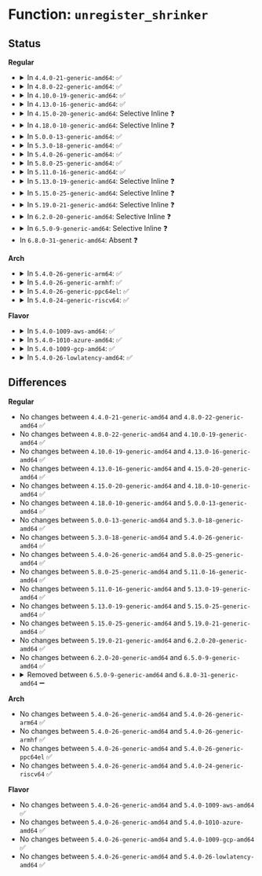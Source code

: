 # Function: <code>unregister_shrinker</code>

## Status
<b>Regular</b>
<ul>
<li>
<details>
<summary>In <code>4.4.0-21-generic-amd64</code>: ✅</summary>

```c
void unregister_shrinker(struct shrinker * shrinker)
```

```json
{
  "name": "unregister_shrinker",
  "collision_type": "Unique Global",
  "inline_type": "No",
  "funcs": [
    {
      "addr": 18446744071580549408,
      "name": "unregister_shrinker",
      "external": true,
      "loc": "mm/vmscan.c:255",
      "file": "mm/vmscan.c",
      "inline": "seen, unknown",
      "caller_inline": [],
      "caller_func": [
        "mm/zsmalloc.c:zs_destroy_pool",
        "fs/super.c:deactivate_locked_super",
        "fs/mbcache.c:exit_mbcache",
        "fs/ext4/extents_status.c:ext4_es_unregister_shrinker"
      ]
    }
  ],
  "symbols": [
    {
      "addr": 18446744071580549408,
      "name": "unregister_shrinker",
      "section": ".text",
      "bind": "STB_GLOBAL",
      "size": 92
    }
  ]
}
```
</details>
</li>
<li>
<details>
<summary>In <code>4.8.0-22-generic-amd64</code>: ✅</summary>

```c
void unregister_shrinker(struct shrinker * shrinker)
```

```json
{
  "name": "unregister_shrinker",
  "collision_type": "Unique Global",
  "inline_type": "No",
  "funcs": [
    {
      "addr": 18446744071580641376,
      "name": "unregister_shrinker",
      "external": true,
      "loc": "mm/vmscan.c:269",
      "file": "mm/vmscan.c",
      "inline": "seen, unknown",
      "caller_inline": [],
      "caller_func": [
        "mm/zsmalloc.c:zs_destroy_pool",
        "fs/super.c:deactivate_locked_super",
        "fs/mbcache.c:mb_cache_destroy",
        "fs/ext4/extents_status.c:ext4_es_unregister_shrinker"
      ]
    }
  ],
  "symbols": [
    {
      "addr": 18446744071580641376,
      "name": "unregister_shrinker",
      "section": ".text",
      "bind": "STB_GLOBAL",
      "size": 92
    }
  ]
}
```
</details>
</li>
<li>
<details>
<summary>In <code>4.10.0-19-generic-amd64</code>: ✅</summary>

```c
void unregister_shrinker(struct shrinker * shrinker)
```

```json
{
  "name": "unregister_shrinker",
  "collision_type": "Unique Global",
  "inline_type": "No",
  "funcs": [
    {
      "addr": 18446744071580708160,
      "name": "unregister_shrinker",
      "external": true,
      "loc": "mm/vmscan.c:296",
      "file": "mm/vmscan.c",
      "inline": "seen, unknown",
      "caller_inline": [],
      "caller_func": [
        "mm/zsmalloc.c:zs_destroy_pool",
        "fs/super.c:deactivate_locked_super",
        "fs/mbcache.c:mb_cache_destroy",
        "fs/ext4/extents_status.c:ext4_es_unregister_shrinker"
      ]
    }
  ],
  "symbols": [
    {
      "addr": 18446744071580708160,
      "name": "unregister_shrinker",
      "section": ".text",
      "bind": "STB_GLOBAL",
      "size": 92
    }
  ]
}
```
</details>
</li>
<li>
<details>
<summary>In <code>4.13.0-16-generic-amd64</code>: ✅</summary>

```c
void unregister_shrinker(struct shrinker * shrinker)
```

```json
{
  "name": "unregister_shrinker",
  "collision_type": "Unique Global",
  "inline_type": "No",
  "funcs": [
    {
      "addr": 18446744071580742736,
      "name": "unregister_shrinker",
      "external": true,
      "loc": "mm/vmscan.c:297",
      "file": "mm/vmscan.c",
      "inline": "seen, unknown",
      "caller_inline": [],
      "caller_func": [
        "mm/zsmalloc.c:zs_destroy_pool",
        "fs/super.c:deactivate_locked_super",
        "fs/mbcache.c:mb_cache_destroy",
        "fs/ext4/extents_status.c:ext4_es_unregister_shrinker"
      ]
    }
  ],
  "symbols": [
    {
      "addr": 18446744071580742736,
      "name": "unregister_shrinker",
      "section": ".text",
      "bind": "STB_GLOBAL",
      "size": 88
    }
  ]
}
```
</details>
</li>
<li>
<details>
<summary>In <code>4.15.0-20-generic-amd64</code>: Selective Inline ❓</summary>

```c
void unregister_shrinker(struct shrinker * shrinker)
```

```json
{
  "name": "unregister_shrinker",
  "collision_type": "Unique Global",
  "inline_type": "Selective",
  "funcs": [
    {
      "addr": 18446744071580830256,
      "name": "unregister_shrinker",
      "external": true,
      "loc": "mm/vmscan.c:298",
      "file": "mm/vmscan.c",
      "inline": "not declared, inlined",
      "caller_inline": [],
      "caller_func": [
        "mm/zsmalloc.c:zs_destroy_pool",
        "fs/super.c:deactivate_locked_super",
        "fs/mbcache.c:mb_cache_destroy",
        "fs/ext4/extents_status.c:ext4_es_unregister_shrinker"
      ]
    }
  ],
  "symbols": [
    {
      "addr": 18446744071580830256,
      "name": "unregister_shrinker",
      "section": ".text",
      "bind": "STB_GLOBAL",
      "size": 105
    }
  ]
}
```
</details>
</li>
<li>
<details>
<summary>In <code>4.18.0-10-generic-amd64</code>: Selective Inline ❓</summary>

```c
void unregister_shrinker(struct shrinker * shrinker)
```

```json
{
  "name": "unregister_shrinker",
  "collision_type": "Unique Global",
  "inline_type": "Selective",
  "funcs": [
    {
      "addr": 18446744071580967376,
      "name": "unregister_shrinker",
      "external": true,
      "loc": "mm/vmscan.c:346",
      "file": "mm/vmscan.c",
      "inline": "not declared, inlined",
      "caller_inline": [],
      "caller_func": [
        "mm/huge_memory.c:hugepage_init",
        "mm/huge_memory.c:hugepage_init",
        "mm/zsmalloc.c:zs_destroy_pool",
        "fs/super.c:deactivate_locked_super",
        "fs/mbcache.c:mb_cache_destroy",
        "fs/ext4/extents_status.c:ext4_es_unregister_shrinker"
      ]
    }
  ],
  "symbols": [
    {
      "addr": 18446744071580967376,
      "name": "unregister_shrinker",
      "section": ".text",
      "bind": "STB_GLOBAL",
      "size": 104
    }
  ]
}
```
</details>
</li>
<li>
<details>
<summary>In <code>5.0.0-13-generic-amd64</code>: ✅</summary>

```c
void unregister_shrinker(struct shrinker * shrinker)
```

```json
{
  "name": "unregister_shrinker",
  "collision_type": "Unique Global",
  "inline_type": "No",
  "funcs": [
    {
      "addr": 18446744071581044368,
      "name": "unregister_shrinker",
      "external": true,
      "loc": "mm/vmscan.c:436",
      "file": "mm/vmscan.c",
      "inline": "seen, unknown",
      "caller_inline": [],
      "caller_func": [
        "mm/huge_memory.c:hugepage_init",
        "mm/huge_memory.c:hugepage_init",
        "mm/zsmalloc.c:zs_destroy_pool",
        "fs/super.c:deactivate_locked_super",
        "fs/mbcache.c:mb_cache_destroy",
        "fs/ext4/extents_status.c:ext4_es_unregister_shrinker",
        "drivers/virtio/virtio_balloon.c:virtballoon_remove"
      ]
    }
  ],
  "symbols": [
    {
      "addr": 18446744071581044368,
      "name": "unregister_shrinker",
      "section": ".text",
      "bind": "STB_GLOBAL",
      "size": 120
    }
  ]
}
```
</details>
</li>
<li>
<details>
<summary>In <code>5.3.0-18-generic-amd64</code>: ✅</summary>

```c
void unregister_shrinker(struct shrinker * shrinker)
```

```json
{
  "name": "unregister_shrinker",
  "collision_type": "Unique Global",
  "inline_type": "No",
  "funcs": [
    {
      "addr": 18446744071581108384,
      "name": "unregister_shrinker",
      "external": true,
      "loc": "mm/vmscan.c:448",
      "file": "mm/vmscan.c",
      "inline": "seen, unknown",
      "caller_inline": [],
      "caller_func": [
        "mm/huge_memory.c:hugepage_init",
        "mm/huge_memory.c:hugepage_init",
        "mm/zsmalloc.c:zs_destroy_pool",
        "fs/super.c:deactivate_locked_super",
        "fs/mbcache.c:mb_cache_destroy",
        "fs/ext4/extents_status.c:ext4_es_unregister_shrinker",
        "drivers/virtio/virtio_balloon.c:virtballoon_remove"
      ]
    }
  ],
  "symbols": [
    {
      "addr": 18446744071581108384,
      "name": "unregister_shrinker",
      "section": ".text",
      "bind": "STB_GLOBAL",
      "size": 118
    }
  ]
}
```
</details>
</li>
<li>
<details>
<summary>In <code>5.4.0-26-generic-amd64</code>: ✅</summary>

```c
void unregister_shrinker(struct shrinker * shrinker)
```

```json
{
  "name": "unregister_shrinker",
  "collision_type": "Unique Global",
  "inline_type": "No",
  "funcs": [
    {
      "addr": 18446744071581165376,
      "name": "unregister_shrinker",
      "external": true,
      "loc": "mm/vmscan.c:446",
      "file": "mm/vmscan.c",
      "inline": "seen, unknown",
      "caller_inline": [],
      "caller_func": [
        "mm/huge_memory.c:hugepage_init",
        "mm/huge_memory.c:hugepage_init",
        "mm/zsmalloc.c:zs_destroy_pool",
        "fs/super.c:deactivate_locked_super",
        "fs/mbcache.c:mb_cache_destroy",
        "fs/ext4/extents_status.c:ext4_es_unregister_shrinker",
        "drivers/virtio/virtio_balloon.c:virtballoon_remove"
      ]
    }
  ],
  "symbols": [
    {
      "addr": 18446744071581165376,
      "name": "unregister_shrinker",
      "section": ".text",
      "bind": "STB_GLOBAL",
      "size": 118
    }
  ]
}
```
</details>
</li>
<li>
<details>
<summary>In <code>5.8.0-25-generic-amd64</code>: ✅</summary>

```c
void unregister_shrinker(struct shrinker * shrinker)
```

```json
{
  "name": "unregister_shrinker",
  "collision_type": "Unique Global",
  "inline_type": "No",
  "funcs": [
    {
      "addr": 18446744071581350544,
      "name": "unregister_shrinker",
      "external": true,
      "loc": "mm/vmscan.c:403",
      "file": "mm/vmscan.c",
      "inline": "seen, unknown",
      "caller_inline": [],
      "caller_func": [
        "mm/huge_memory.c:hugepage_init",
        "mm/huge_memory.c:hugepage_init",
        "mm/zsmalloc.c:zs_destroy_pool",
        "fs/super.c:deactivate_locked_super",
        "fs/mbcache.c:mb_cache_destroy",
        "fs/ext4/extents_status.c:ext4_es_unregister_shrinker",
        "drivers/virtio/virtio_balloon.c:virtballoon_remove",
        "drivers/virtio/virtio_balloon.c:virtballoon_probe"
      ]
    }
  ],
  "symbols": [
    {
      "addr": 18446744071581350544,
      "name": "unregister_shrinker",
      "section": ".text",
      "bind": "STB_GLOBAL",
      "size": 121
    }
  ]
}
```
</details>
</li>
<li>
<details>
<summary>In <code>5.11.0-16-generic-amd64</code>: ✅</summary>

```c
void unregister_shrinker(struct shrinker * shrinker)
```

```json
{
  "name": "unregister_shrinker",
  "collision_type": "Unique Global",
  "inline_type": "No",
  "funcs": [
    {
      "addr": 18446744071581393952,
      "name": "unregister_shrinker",
      "external": true,
      "loc": "mm/vmscan.c:396",
      "file": "mm/vmscan.c",
      "inline": "seen, unknown",
      "caller_inline": [],
      "caller_func": [
        "mm/huge_memory.c:hugepage_init",
        "mm/huge_memory.c:hugepage_init",
        "mm/zsmalloc.c:zs_destroy_pool",
        "fs/super.c:deactivate_locked_super",
        "fs/mbcache.c:mb_cache_destroy",
        "fs/ext4/extents_status.c:ext4_es_unregister_shrinker",
        "drivers/virtio/virtio_balloon.c:virtballoon_remove",
        "drivers/virtio/virtio_balloon.c:virtballoon_probe"
      ]
    }
  ],
  "symbols": [
    {
      "addr": 18446744071581393952,
      "name": "unregister_shrinker",
      "section": ".text",
      "bind": "STB_GLOBAL",
      "size": 121
    }
  ]
}
```
</details>
</li>
<li>
<details>
<summary>In <code>5.13.0-19-generic-amd64</code>: Selective Inline ❓</summary>

```c
void unregister_shrinker(struct shrinker * shrinker)
```

```json
{
  "name": "unregister_shrinker",
  "collision_type": "Unique Global",
  "inline_type": "Selective",
  "funcs": [
    {
      "addr": 18446744071581413632,
      "name": "unregister_shrinker",
      "external": true,
      "loc": "mm/vmscan.c:627",
      "file": "mm/vmscan.c",
      "inline": "not declared, inlined",
      "caller_inline": [],
      "caller_func": [
        "mm/huge_memory.c:hugepage_init",
        "mm/huge_memory.c:hugepage_init",
        "mm/zsmalloc.c:zs_destroy_pool",
        "fs/super.c:deactivate_locked_super",
        "fs/mbcache.c:mb_cache_destroy",
        "fs/ext4/extents_status.c:ext4_es_unregister_shrinker",
        "drivers/virtio/virtio_balloon.c:virtballoon_remove",
        "drivers/virtio/virtio_balloon.c:virtballoon_probe"
      ]
    }
  ],
  "symbols": [
    {
      "addr": 18446744071581413632,
      "name": "unregister_shrinker",
      "section": ".text",
      "bind": "STB_GLOBAL",
      "size": 143
    }
  ]
}
```
</details>
</li>
<li>
<details>
<summary>In <code>5.15.0-25-generic-amd64</code>: Selective Inline ❓</summary>

```c
void unregister_shrinker(struct shrinker * shrinker)
```

```json
{
  "name": "unregister_shrinker",
  "collision_type": "Unique Global",
  "inline_type": "Selective",
  "funcs": [
    {
      "addr": 18446744071581664400,
      "name": "unregister_shrinker",
      "external": true,
      "loc": "mm/vmscan.c:673",
      "file": "mm/vmscan.c",
      "inline": "not declared, inlined",
      "caller_inline": [],
      "caller_func": [
        "mm/huge_memory.c:hugepage_init",
        "mm/huge_memory.c:hugepage_init",
        "mm/zsmalloc.c:zs_destroy_pool",
        "fs/super.c:deactivate_locked_super",
        "fs/mbcache.c:mb_cache_destroy",
        "fs/ext4/extents_status.c:ext4_es_unregister_shrinker",
        "fs/jbd2/journal.c:jbd2_journal_destroy",
        "drivers/virtio/virtio_balloon.c:virtballoon_remove",
        "drivers/virtio/virtio_balloon.c:virtballoon_probe"
      ]
    }
  ],
  "symbols": [
    {
      "addr": 18446744071581664400,
      "name": "unregister_shrinker",
      "section": ".text",
      "bind": "STB_GLOBAL",
      "size": 143
    }
  ]
}
```
</details>
</li>
<li>
<details>
<summary>In <code>5.19.0-21-generic-amd64</code>: Selective Inline ❓</summary>

```c
void unregister_shrinker(struct shrinker * shrinker)
```

```json
{
  "name": "unregister_shrinker",
  "collision_type": "Unique Global",
  "inline_type": "Selective",
  "funcs": [
    {
      "addr": 18446744071582039376,
      "name": "unregister_shrinker",
      "external": true,
      "loc": "mm/vmscan.c:670",
      "file": "mm/vmscan.c",
      "inline": "not declared, inlined",
      "caller_inline": [],
      "caller_func": [
        "mm/huge_memory.c:hugepage_init",
        "mm/huge_memory.c:hugepage_init",
        "mm/zsmalloc.c:zs_destroy_pool",
        "fs/super.c:deactivate_locked_super",
        "fs/mbcache.c:mb_cache_destroy",
        "fs/ext4/extents_status.c:ext4_es_unregister_shrinker",
        "fs/jbd2/journal.c:jbd2_journal_destroy",
        "drivers/virtio/virtio_balloon.c:virtballoon_remove",
        "drivers/virtio/virtio_balloon.c:virtballoon_probe"
      ]
    }
  ],
  "symbols": [
    {
      "addr": 18446744071582039376,
      "name": "unregister_shrinker",
      "section": ".text",
      "bind": "STB_GLOBAL",
      "size": 167
    }
  ]
}
```
</details>
</li>
<li>
<details>
<summary>In <code>6.2.0-20-generic-amd64</code>: Selective Inline ❓</summary>

```c
void unregister_shrinker(struct shrinker * shrinker)
```

```json
{
  "name": "unregister_shrinker",
  "collision_type": "Unique Global",
  "inline_type": "Selective",
  "funcs": [
    {
      "addr": 18446744071582482256,
      "name": "unregister_shrinker",
      "external": true,
      "loc": "mm/vmscan.c:742",
      "file": "mm/vmscan.c",
      "inline": "not declared, inlined",
      "caller_inline": [],
      "caller_func": [
        "mm/huge_memory.c:hugepage_init",
        "mm/huge_memory.c:hugepage_init",
        "mm/zsmalloc.c:zs_destroy_pool",
        "fs/super.c:deactivate_locked_super",
        "fs/mbcache.c:mb_cache_destroy",
        "fs/ext4/extents_status.c:ext4_es_unregister_shrinker",
        "fs/jbd2/journal.c:jbd2_journal_destroy",
        "drivers/virtio/virtio_balloon.c:virtballoon_remove",
        "drivers/virtio/virtio_balloon.c:virtballoon_probe"
      ]
    }
  ],
  "symbols": [
    {
      "addr": 18446744071582482256,
      "name": "unregister_shrinker",
      "section": ".text",
      "bind": "STB_GLOBAL",
      "size": 174
    }
  ]
}
```
</details>
</li>
<li>
<details>
<summary>In <code>6.5.0-9-generic-amd64</code>: Selective Inline ❓</summary>

```c
void unregister_shrinker(struct shrinker * shrinker)
```

```json
{
  "name": "unregister_shrinker",
  "collision_type": "Unique Global",
  "inline_type": "Selective",
  "funcs": [
    {
      "addr": 18446744071582687488,
      "name": "unregister_shrinker",
      "external": true,
      "loc": "mm/vmscan.c:794",
      "file": "mm/vmscan.c",
      "inline": "not declared, inlined",
      "caller_inline": [],
      "caller_func": [
        "mm/huge_memory.c:hugepage_init",
        "mm/huge_memory.c:hugepage_init",
        "mm/zsmalloc.c:zs_destroy_pool",
        "fs/super.c:deactivate_locked_super",
        "fs/mbcache.c:mb_cache_destroy",
        "fs/ext4/extents_status.c:ext4_es_unregister_shrinker",
        "fs/jbd2/journal.c:jbd2_journal_destroy",
        "drivers/virtio/virtio_balloon.c:virtballoon_remove",
        "drivers/virtio/virtio_balloon.c:virtballoon_probe"
      ]
    }
  ],
  "symbols": [
    {
      "addr": 18446744071582687488,
      "name": "unregister_shrinker",
      "section": ".text",
      "bind": "STB_GLOBAL",
      "size": 167
    }
  ]
}
```
</details>
</li>
<li>
In <code>6.8.0-31-generic-amd64</code>: Absent ❓
</li>
</ul>
<b>Arch</b>
<ul>
<li>
<details>
<summary>In <code>5.4.0-26-generic-arm64</code>: ✅</summary>

```c
void unregister_shrinker(struct shrinker * shrinker)
```

```json
{
  "name": "unregister_shrinker",
  "collision_type": "Unique Global",
  "inline_type": "No",
  "funcs": [
    {
      "addr": 18446603336492540760,
      "name": "unregister_shrinker",
      "external": true,
      "loc": "mm/vmscan.c:446",
      "file": "mm/vmscan.c",
      "inline": "seen, unknown",
      "caller_inline": [],
      "caller_func": [
        "mm/huge_memory.c:hugepage_init",
        "mm/huge_memory.c:hugepage_init",
        "mm/zsmalloc.c:zs_destroy_pool",
        "fs/super.c:deactivate_locked_super",
        "fs/mbcache.c:mb_cache_destroy",
        "fs/ext4/extents_status.c:ext4_es_unregister_shrinker",
        "drivers/virtio/virtio_balloon.c:virtballoon_remove"
      ]
    }
  ],
  "symbols": [
    {
      "addr": 18446603336492540760,
      "name": "unregister_shrinker",
      "section": ".text",
      "bind": "STB_GLOBAL",
      "size": 132
    }
  ]
}
```
</details>
</li>
<li>
<details>
<summary>In <code>5.4.0-26-generic-armhf</code>: ✅</summary>

```c
void unregister_shrinker(struct shrinker * shrinker)
```

```json
{
  "name": "unregister_shrinker",
  "collision_type": "Unique Global",
  "inline_type": "No",
  "funcs": [
    {
      "addr": 3226408084,
      "name": "unregister_shrinker",
      "external": true,
      "loc": "mm/vmscan.c:446",
      "file": "mm/vmscan.c",
      "inline": "seen, unknown",
      "caller_inline": [],
      "caller_func": [
        "mm/zsmalloc.c:zs_destroy_pool",
        "fs/super.c:deactivate_locked_super",
        "fs/mbcache.c:mb_cache_destroy",
        "fs/ext4/extents_status.c:ext4_es_unregister_shrinker",
        "drivers/virtio/virtio_balloon.c:virtballoon_remove"
      ]
    }
  ],
  "symbols": [
    {
      "addr": 3226408084,
      "name": "unregister_shrinker",
      "section": ".text",
      "bind": "STB_GLOBAL",
      "size": 128
    }
  ]
}
```
</details>
</li>
<li>
<details>
<summary>In <code>5.4.0-26-generic-ppc64el</code>: ✅</summary>

```c
void unregister_shrinker(struct shrinker * shrinker)
```

```json
{
  "name": "unregister_shrinker",
  "collision_type": "Unique Global",
  "inline_type": "No",
  "funcs": [
    {
      "addr": 13835058055285843456,
      "name": "unregister_shrinker",
      "external": true,
      "loc": "mm/vmscan.c:446",
      "file": "mm/vmscan.c",
      "inline": "seen, unknown",
      "caller_inline": [],
      "caller_func": [
        "mm/huge_memory.c:hugepage_init",
        "mm/huge_memory.c:hugepage_init",
        "mm/zsmalloc.c:zs_destroy_pool",
        "fs/super.c:deactivate_locked_super",
        "fs/mbcache.c:mb_cache_destroy",
        "fs/ext4/extents_status.c:ext4_es_unregister_shrinker",
        "drivers/virtio/virtio_balloon.c:virtballoon_remove"
      ]
    }
  ],
  "symbols": [
    {
      "addr": 13835058055285843456,
      "name": "unregister_shrinker",
      "section": ".text",
      "bind": "STB_GLOBAL",
      "size": 220
    }
  ]
}
```
</details>
</li>
<li>
<details>
<summary>In <code>5.4.0-24-generic-riscv64</code>: ✅</summary>

```c
void unregister_shrinker(struct shrinker * shrinker)
```

```json
{
  "name": "unregister_shrinker",
  "collision_type": "Unique Global",
  "inline_type": "No",
  "funcs": [
    {
      "addr": 18446743936272592038,
      "name": "unregister_shrinker",
      "external": true,
      "loc": "mm/vmscan.c:446",
      "file": "mm/vmscan.c",
      "inline": "seen, unknown",
      "caller_inline": [],
      "caller_func": [
        "mm/zsmalloc.c:zs_destroy_pool",
        "fs/super.c:deactivate_locked_super",
        "fs/mbcache.c:mb_cache_destroy",
        "fs/ext4/extents_status.c:ext4_es_unregister_shrinker",
        "drivers/virtio/virtio_balloon.c:virtballoon_remove"
      ]
    }
  ],
  "symbols": [
    {
      "addr": 18446743936272592038,
      "name": "unregister_shrinker",
      "section": ".text",
      "bind": "STB_GLOBAL",
      "size": 120
    }
  ]
}
```
</details>
</li>
</ul>
<b>Flavor</b>
<ul>
<li>
<details>
<summary>In <code>5.4.0-1009-aws-amd64</code>: ✅</summary>

```c
void unregister_shrinker(struct shrinker * shrinker)
```

```json
{
  "name": "unregister_shrinker",
  "collision_type": "Unique Global",
  "inline_type": "No",
  "funcs": [
    {
      "addr": 18446744071581134224,
      "name": "unregister_shrinker",
      "external": true,
      "loc": "mm/vmscan.c:446",
      "file": "mm/vmscan.c",
      "inline": "seen, unknown",
      "caller_inline": [],
      "caller_func": [
        "mm/huge_memory.c:hugepage_init",
        "mm/huge_memory.c:hugepage_init",
        "mm/zsmalloc.c:zs_destroy_pool",
        "fs/super.c:deactivate_locked_super",
        "fs/mbcache.c:mb_cache_destroy",
        "fs/ext4/extents_status.c:ext4_es_unregister_shrinker",
        "drivers/virtio/virtio_balloon.c:virtballoon_remove"
      ]
    }
  ],
  "symbols": [
    {
      "addr": 18446744071581134224,
      "name": "unregister_shrinker",
      "section": ".text",
      "bind": "STB_GLOBAL",
      "size": 118
    }
  ]
}
```
</details>
</li>
<li>
<details>
<summary>In <code>5.4.0-1010-azure-amd64</code>: ✅</summary>

```c
void unregister_shrinker(struct shrinker * shrinker)
```

```json
{
  "name": "unregister_shrinker",
  "collision_type": "Unique Global",
  "inline_type": "No",
  "funcs": [
    {
      "addr": 18446744071581081168,
      "name": "unregister_shrinker",
      "external": true,
      "loc": "mm/vmscan.c:446",
      "file": "mm/vmscan.c",
      "inline": "seen, unknown",
      "caller_inline": [],
      "caller_func": [
        "mm/huge_memory.c:hugepage_init",
        "mm/huge_memory.c:hugepage_init",
        "mm/zsmalloc.c:zs_destroy_pool",
        "fs/super.c:deactivate_locked_super",
        "fs/mbcache.c:mb_cache_destroy",
        "fs/ext4/extents_status.c:ext4_es_unregister_shrinker",
        "drivers/virtio/virtio_balloon.c:virtballoon_remove"
      ]
    }
  ],
  "symbols": [
    {
      "addr": 18446744071581081168,
      "name": "unregister_shrinker",
      "section": ".text",
      "bind": "STB_GLOBAL",
      "size": 118
    }
  ]
}
```
</details>
</li>
<li>
<details>
<summary>In <code>5.4.0-1009-gcp-amd64</code>: ✅</summary>

```c
void unregister_shrinker(struct shrinker * shrinker)
```

```json
{
  "name": "unregister_shrinker",
  "collision_type": "Unique Global",
  "inline_type": "No",
  "funcs": [
    {
      "addr": 18446744071581125424,
      "name": "unregister_shrinker",
      "external": true,
      "loc": "mm/vmscan.c:446",
      "file": "mm/vmscan.c",
      "inline": "seen, unknown",
      "caller_inline": [],
      "caller_func": [
        "mm/huge_memory.c:hugepage_init",
        "mm/huge_memory.c:hugepage_init",
        "mm/zsmalloc.c:zs_destroy_pool",
        "fs/super.c:deactivate_locked_super",
        "fs/mbcache.c:mb_cache_destroy",
        "fs/ext4/extents_status.c:ext4_es_unregister_shrinker",
        "drivers/virtio/virtio_balloon.c:virtballoon_remove"
      ]
    }
  ],
  "symbols": [
    {
      "addr": 18446744071581125424,
      "name": "unregister_shrinker",
      "section": ".text",
      "bind": "STB_GLOBAL",
      "size": 118
    }
  ]
}
```
</details>
</li>
<li>
<details>
<summary>In <code>5.4.0-26-lowlatency-amd64</code>: ✅</summary>

```c
void unregister_shrinker(struct shrinker * shrinker)
```

```json
{
  "name": "unregister_shrinker",
  "collision_type": "Unique Global",
  "inline_type": "No",
  "funcs": [
    {
      "addr": 18446744071581187936,
      "name": "unregister_shrinker",
      "external": true,
      "loc": "mm/vmscan.c:446",
      "file": "mm/vmscan.c",
      "inline": "seen, unknown",
      "caller_inline": [],
      "caller_func": [
        "mm/huge_memory.c:hugepage_init",
        "mm/huge_memory.c:hugepage_init",
        "mm/zsmalloc.c:zs_destroy_pool",
        "fs/super.c:deactivate_locked_super",
        "fs/mbcache.c:mb_cache_destroy",
        "fs/ext4/extents_status.c:ext4_es_unregister_shrinker",
        "drivers/virtio/virtio_balloon.c:virtballoon_remove"
      ]
    }
  ],
  "symbols": [
    {
      "addr": 18446744071581187936,
      "name": "unregister_shrinker",
      "section": ".text",
      "bind": "STB_GLOBAL",
      "size": 118
    }
  ]
}
```
</details>
</li>
</ul>

## Differences
<b>Regular</b>
<ul>
<li>
No changes between <code>4.4.0-21-generic-amd64</code> and <code>4.8.0-22-generic-amd64</code> ✅
</li>
<li>
No changes between <code>4.8.0-22-generic-amd64</code> and <code>4.10.0-19-generic-amd64</code> ✅
</li>
<li>
No changes between <code>4.10.0-19-generic-amd64</code> and <code>4.13.0-16-generic-amd64</code> ✅
</li>
<li>
No changes between <code>4.13.0-16-generic-amd64</code> and <code>4.15.0-20-generic-amd64</code> ✅
</li>
<li>
No changes between <code>4.15.0-20-generic-amd64</code> and <code>4.18.0-10-generic-amd64</code> ✅
</li>
<li>
No changes between <code>4.18.0-10-generic-amd64</code> and <code>5.0.0-13-generic-amd64</code> ✅
</li>
<li>
No changes between <code>5.0.0-13-generic-amd64</code> and <code>5.3.0-18-generic-amd64</code> ✅
</li>
<li>
No changes between <code>5.3.0-18-generic-amd64</code> and <code>5.4.0-26-generic-amd64</code> ✅
</li>
<li>
No changes between <code>5.4.0-26-generic-amd64</code> and <code>5.8.0-25-generic-amd64</code> ✅
</li>
<li>
No changes between <code>5.8.0-25-generic-amd64</code> and <code>5.11.0-16-generic-amd64</code> ✅
</li>
<li>
No changes between <code>5.11.0-16-generic-amd64</code> and <code>5.13.0-19-generic-amd64</code> ✅
</li>
<li>
No changes between <code>5.13.0-19-generic-amd64</code> and <code>5.15.0-25-generic-amd64</code> ✅
</li>
<li>
No changes between <code>5.15.0-25-generic-amd64</code> and <code>5.19.0-21-generic-amd64</code> ✅
</li>
<li>
No changes between <code>5.19.0-21-generic-amd64</code> and <code>6.2.0-20-generic-amd64</code> ✅
</li>
<li>
No changes between <code>6.2.0-20-generic-amd64</code> and <code>6.5.0-9-generic-amd64</code> ✅
</li>
<li>
<details>
<summary>Removed between <code>6.5.0-9-generic-amd64</code> and <code>6.8.0-31-generic-amd64</code> ➖</summary>

```c
void unregister_shrinker(struct shrinker * shrinker)
```
</details>
</li>
</ul>
<b>Arch</b>
<ul>
<li>
No changes between <code>5.4.0-26-generic-amd64</code> and <code>5.4.0-26-generic-arm64</code> ✅
</li>
<li>
No changes between <code>5.4.0-26-generic-amd64</code> and <code>5.4.0-26-generic-armhf</code> ✅
</li>
<li>
No changes between <code>5.4.0-26-generic-amd64</code> and <code>5.4.0-26-generic-ppc64el</code> ✅
</li>
<li>
No changes between <code>5.4.0-26-generic-amd64</code> and <code>5.4.0-24-generic-riscv64</code> ✅
</li>
</ul>
<b>Flavor</b>
<ul>
<li>
No changes between <code>5.4.0-26-generic-amd64</code> and <code>5.4.0-1009-aws-amd64</code> ✅
</li>
<li>
No changes between <code>5.4.0-26-generic-amd64</code> and <code>5.4.0-1010-azure-amd64</code> ✅
</li>
<li>
No changes between <code>5.4.0-26-generic-amd64</code> and <code>5.4.0-1009-gcp-amd64</code> ✅
</li>
<li>
No changes between <code>5.4.0-26-generic-amd64</code> and <code>5.4.0-26-lowlatency-amd64</code> ✅
</li>
</ul>
